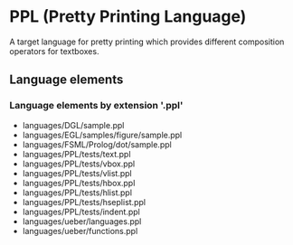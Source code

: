 # PPL (Pretty Printing Language)
A target language for pretty printing which provides different composition operators for textboxes.
## Language elements
### Language elements by extension '.ppl'
* languages/DGL/sample.ppl
* languages/EGL/samples/figure/sample.ppl
* languages/FSML/Prolog/dot/sample.ppl
* languages/PPL/tests/text.ppl
* languages/PPL/tests/vbox.ppl
* languages/PPL/tests/vlist.ppl
* languages/PPL/tests/hbox.ppl
* languages/PPL/tests/hlist.ppl
* languages/PPL/tests/hseplist.ppl
* languages/PPL/tests/indent.ppl
* languages/ueber/languages.ppl
* languages/ueber/functions.ppl
